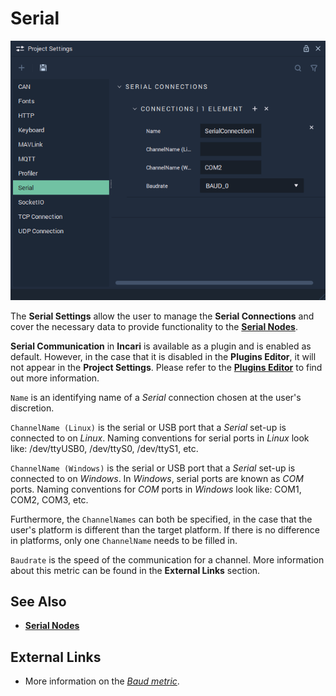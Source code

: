 # Serial

![The Project Settings Serial Attributes.](../../.gitbook/assets/projectsettings-serial3.png)

The **Serial Settings** allow the user to manage the **Serial Connections** and cover the necessary data to provide functionality to the [**Serial Nodes**](../../toolbox/communication/serial/README.md).

**Serial Communication** in **Incari** is available as a plugin and is enabled as default. However, in the case that it is disabled in the **Plugins Editor**, it will not appear in the **Project Settings**. Please refer to the [**Plugins Editor**](../plugins/communication/README.md) to find out more information.

`Name` is an identifying name of a _Serial_ connection chosen at the user's discretion.

`ChannelName (Linux)` is the serial or USB port that a _Serial_ set-up is connected to on _Linux_. Naming conventions for serial ports in _Linux_ look like: /dev/ttyUSB0, /dev/ttyS0, /dev/ttyS1, etc.

`ChannelName (Windows)` is the serial or USB port that a _Serial_ set-up is connected to on _Windows_. In _Windows_, serial ports are known as _COM_ ports. Naming conventions for _COM_ ports in _Windows_ look like: COM1, COM2, COM3, etc.

Furthermore, the `ChannelNames` can both be specified, in the case that the user's platform is different than the target platform. If there is no difference in platforms, only one `ChannelName` needs to be filled in.

`Baudrate` is the speed of the communication for a channel. More information about this metric can be found in the **External Links** section.

## See Also

* [**Serial Nodes**](../../toolbox/communication/serial/README.md)

## External Links

* More information on the [_Baud metric_](https://en.wikipedia.org/wiki/Baud).